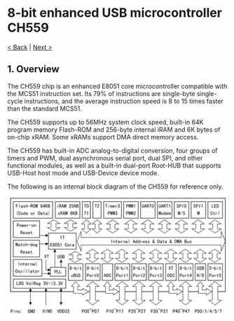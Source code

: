 # 8-bit enhanced USB microcontroller CH559

[< Back](../Readme.md) | [Next >](../2-Features/Readme.md)

## 1. Overview

The CH559 chip is an enhanced E8051 core microcontroller compatible with the MCS51 instruction set. Its 79% of instructions are single-byte single-cycle instructions, and the average instruction speed is 8 to 15 times faster than the standard MCS51.

The CH559 supports up to 56MHz system clock speed, built-in 64K program memory Flash-ROM and 256-byte internal iRAM and 6K bytes of on-chip xRAM. Some xRAMs support DMA direct memory access.

The CH559 has built-in ADC analog-to-digital conversion, four groups of timers and PWM, dual asynchronous serial port, dual SPI, and other functional modules, as well as a built-in dual-port Root-HUB that supports USB-Host host mode and USB-Device device mode.

The following is an internal block diagram of the CH559 for reference only.

![Block_Diagram](./images/block_diagram.png "Block Diagram")